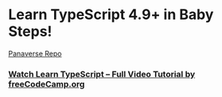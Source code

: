 # Learn TypeScript 4.9+ in Baby Steps! 

[Panaverse Repo](https://github.com/panaverse/learn-typescript)

### [Watch Learn TypeScript – Full Video Tutorial by freeCodeCamp.org](https://www.youtube.com/watch?v=30LWjhZzg50)
